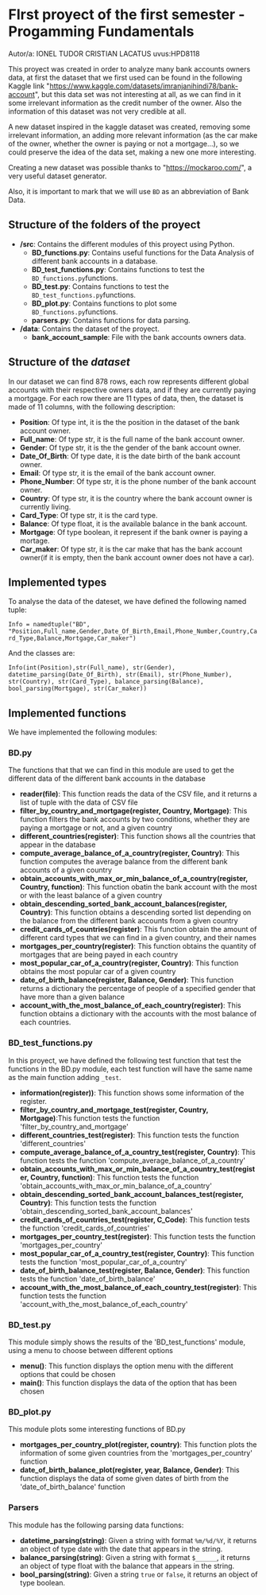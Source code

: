 # FIrst proyect of the first semester - Progamming Fundamentals
Autor/a: IONEL TUDOR CRISTIAN LACATUS   uvus:HPD8118

This proyect was created in order to analyze many bank accounts owners data, at first the dataset that we first used can be found in the following Kaggle link "https://www.kaggle.com/datasets/imranjanihindi78/bank-account", but this data set was not interesting at all, as we can find in it some irrelevant information as the credit number of the owner. Also the information of this dataset was not very credible at all.

A new dataset inspired in the kaggle dataset was created, removing some irrelevant information, an adding more relevant information (as the car make of the owner, whether the owner is paying or not a mortgage...), so we could preserve the idea of the data set, making a new one more interesting.

Creating a new dataset was possible thanks to "https://mockaroo.com/", a very useful dataset generator.

Also, it is important to mark that we will use `BD` as an abbreviation of Bank Data.

## Structure of the folders of the proyect

* **/src**: Contains the different modules of this proyect using Python.
  * **BD_functions.py**: Contains useful functions for the Data Analysis of different bank accounts in a database.
  * **BD_test_functions.py**: Contains functions to test the `BD_functions.py`functions.
  * **BD_test.py**: Contains functions to test the `BD_test_functions.py`functions.
  * **BD_plot.py**: Contains functions to plot some `BD_functions.py`functions.
  * **parsers.py**: Contains functions for data parsing.
* **/data**: Contains the dataset of the proyect.
    * **bank_account_sample**: File with the bank accounts owners data.
    
## Structure of the *dataset*

In our dataset we can find 878 rows, each row represents different global accounts with their respective owners data, and if they are currently paying a mortgage. For each row there are 11 types of data, then, the dataset is made of 11 columns, with the following description: 


* **Position**: Of type int, it is the the position in the dataset of the bank account owner.
* **Full_name**: Of type str, it is the full name of the bank account owner.
* **Gender**: Of type str, it is the the gender of the bank account owner.
* **Date_Of_Birth**: Of type date, it is the date birth of the bank account owner.
* **Email**: Of type str, it is the email of the bank account owner.
* **Phone_Number**: Of type str, it is the phone number of the bank account owner.
* **Country**: Of type str, it is the country where the bank account owner is currently living.
* **Card_Type**: Of type str, it is the card type.
* **Balance**: Of type float, it is the available balance in the bank account.
* **Mortgage**: Of type boolean, it represent if the bank owner is paying a mortage.
* **Car_maker**: Of type str, it is the car make that has the bank account owner(if it is empty, then the bank account owner does not have a car).

## Implemented types

To analyse the data of the dateset, we have defined the following named tuple:

`Info = namedtuple("BD", "Position,Full_name,Gender,Date_Of_Birth,Email,Phone_Number,Country,Card_Type,Balance,Mortgage,Car_maker")`

And the classes are:

`Info(int(Position),str(Full_name), str(Gender), datetime_parsing(Date_Of_Birth), str(Email), str(Phone_Number), str(Country),
            str(Card_Type), balance_parsing(Balance), bool_parsing(Mortgage), str(Car_maker))`



## Implemented functions
We have implemented the following modules:

### BD.py
The functions that that we can find in this module are used to get the different data of the different bank accounts in the database

* **reader(file)**: This function reads the data of the CSV file, and it returns a list of tuple with the data of CSV file
* **filter_by_country_and_mortgage(register, Country, Mortgage)**: This function filters the bank accounts by two conditions, whether they are paying a mortgage or not, and a given country
* **different_countries(register)**: This function shows all the countries that appear in the database
* **compute_average_balance_of_a_country(register, Country)**: This function computes the average balance from the different bank accounts of a given country
* **obtain_accounts_with_max_or_min_balance_of_a_country(register, Country, function)**: This function obatin the bank account with the most or with the least balance of a given country
* **obtain_descending_sorted_bank_account_balances(register, Country)**: This function obtains a descending sorted list depending on the balance from the different bank accounts from a given country
* **credit_cards_of_countries(register)**: This function obtain the amount of different card types that we can find in a given country, and their names
* **mortgages_per_country(register)**: This function obtains the quantity of mortgages that are being payed in each country
* **most_popular_car_of_a_country(register, Country)**: This function obtains the most popular car of a given country
* **date_of_birth_balance(register, Balance, Gender)**: This function returns a dictionary the percentage of people of a specified gender that have more than a given balance
* **account_with_the_most_balance_of_each_country(register)**: This function obtains a dictionary with the accounts with the most balance of each countries.


### BD_test_functions.py
In this proyect, we have defined the following test function that test the functions in the BD.py module, each test function will have the same name as the main function adding `_test`.

* **information(register))**: This function shows some information of the register.
* **filter_by_country_and_mortgage_test(register, Country, Mortgage)**:This function tests the function 'filter_by_country_and_mortgage'
* **different_countries_test(register)**: This function tests the function 'different_countries'
* **compute_average_balance_of_a_country_test(register, Country)**: This function tests the function 'compute_average_balance_of_a_country'
* **obtain_accounts_with_max_or_min_balance_of_a_country_test(register, Country, function)**: This function tests the function 'obtain_accounts_with_max_or_min_balance_of_a_country'
* **obtain_descending_sorted_bank_account_balances_test(register, Country)**: This function tests the function 'obtain_descending_sorted_bank_account_balances'
* **credit_cards_of_countries_test(register, C_Code)**: This function tests the function 'credit_cards_of_countries'
* **mortgages_per_country_test(register)**: This function tests the function 'mortgages_per_country'
* **most_popular_car_of_a_country_test(register, Country)**: This function tests the function 'most_popular_car_of_a_country'
* **date_of_birth_balance_test(register, Balance, Gender)**: This function tests the function 'date_of_birth_balance'
* **account_with_the_most_balance_of_each_country_test(register)**: This function tests the function 'account_with_the_most_balance_of_each_country'


### BD_test.py
This module simply shows the results of the 'BD_test_functions' module, using a menu to choose between different options

* **menu()**: This function displays the option menu with the different options that could be chosen
* **main()**: This function displays the data of the option that has been chosen

### BD_plot.py
This module plots some interesting functions of BD.py

* **mortgages_per_country_plot(register, country)**: This function plots the information of some given countries from the 'mortgages_per_country' function
* **date_of_birth_balance_plot(register, year, Balance, Gender)**: This function displays the data of some given dates of birth from the 'date_of_birth_balance' function

### Parsers
This module has the following parsing data functions:

* **datetime_parsing(string)**: Given a string with format `%m/%d/%Y`, it returns an object of type date with the date that appears in the string.
* **balance_parsing(string)**: Given a string with format `$______`, it returns an object of type float with the balance that appears in the string.
* **bool_parsing(string)**: Given a string `true` or `false`, it returns an object of type boolean.
